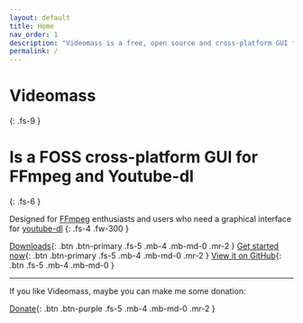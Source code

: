 ```yaml
---
layout: default
title: Home
nav_order: 1
description: "Videomass is a free, open source and cross-platform GUI for FFmpeg and Youtube-dl."
permalink: /
---
```


# Videomass
{: .fs-9 }

# Is a FOSS cross-platform GUI for FFmpeg and Youtube-dl
{: .fs-6 }

Designed for [FFmpeg](https://www.ffmpeg.org/) enthusiasts and users who need a 
graphical interface for [youtube-dl](http://ytdl-org.github.io/youtube-dl/)
{: .fs-4 .fw-300 }

[Downloads](download_installation.md){: .btn .btn-primary .fs-5 .mb-4 .mb-md-0 .mr-2 } 
[Get started now](videomass_use.md){: .btn .btn-primary .fs-5 .mb-4 .mb-md-0 .mr-2 } 
[View it on GitHub](https://github.com/jeanslack/Videomass){: .btn .fs-5 .mb-4 .mb-md-0 }

---

If you like Videomass, maybe you can make me some donation:

[Donate](https://flattr.com/@gianlu){: .btn .btn-purple .fs-5 .mb-4 .mb-md-0 .mr-2 }



